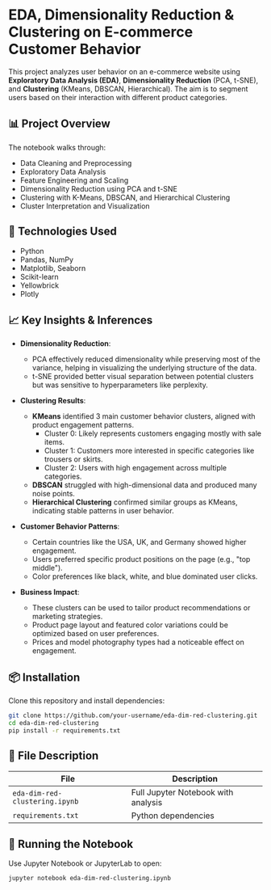 # EDA, Dimensionality Reduction & Clustering on E-commerce Customer Behavior

This project analyzes user behavior on an e-commerce website using **Exploratory Data Analysis (EDA)**, **Dimensionality Reduction** (PCA, t-SNE), and **Clustering** (KMeans, DBSCAN, Hierarchical). The aim is to segment users based on their interaction with different product categories.

## 📊 Project Overview

The notebook walks through:
- Data Cleaning and Preprocessing
- Exploratory Data Analysis
- Feature Engineering and Scaling
- Dimensionality Reduction using PCA and t-SNE
- Clustering with K-Means, DBSCAN, and Hierarchical Clustering
- Cluster Interpretation and Visualization

## 🧰 Technologies Used
- Python
- Pandas, NumPy
- Matplotlib, Seaborn
- Scikit-learn
- Yellowbrick
- Plotly

## 📈 Key Insights & Inferences

- **Dimensionality Reduction**:
  - PCA effectively reduced dimensionality while preserving most of the variance, helping in visualizing the underlying structure of the data.
  - t-SNE provided better visual separation between potential clusters but was sensitive to hyperparameters like perplexity.

- **Clustering Results**:
  - **KMeans** identified 3 main customer behavior clusters, aligned with product engagement patterns.
    - Cluster 0: Likely represents customers engaging mostly with sale items.
    - Cluster 1: Customers more interested in specific categories like trousers or skirts.
    - Cluster 2: Users with high engagement across multiple categories.
  - **DBSCAN** struggled with high-dimensional data and produced many noise points.
  - **Hierarchical Clustering** confirmed similar groups as KMeans, indicating stable patterns in user behavior.

- **Customer Behavior Patterns**:
  - Certain countries like the USA, UK, and Germany showed higher engagement.
  - Users preferred specific product positions on the page (e.g., "top middle").
  - Color preferences like black, white, and blue dominated user clicks.

- **Business Impact**:
  - These clusters can be used to tailor product recommendations or marketing strategies.
  - Product page layout and featured color variations could be optimized based on user preferences.
  - Prices and model photography types had a noticeable effect on engagement.

## 📦 Installation

Clone this repository and install dependencies:

```bash
git clone https://github.com/your-username/eda-dim-red-clustering.git
cd eda-dim-red-clustering
pip install -r requirements.txt
```

## 📁 File Description

| File | Description |
|------|-------------|
| `eda-dim-red-clustering.ipynb` | Full Jupyter Notebook with analysis |
| `requirements.txt` | Python dependencies |


## 🧪 Running the Notebook

Use Jupyter Notebook or JupyterLab to open:

```bash
jupyter notebook eda-dim-red-clustering.ipynb
```

